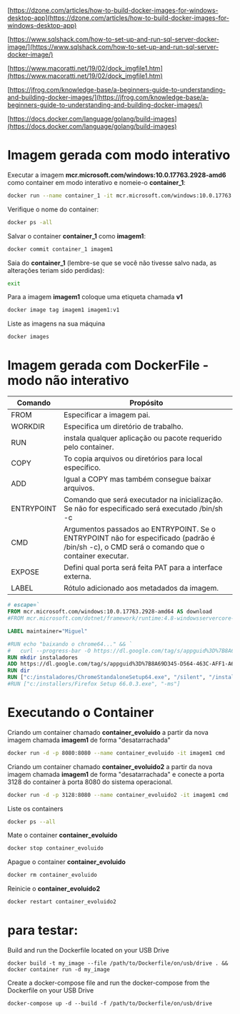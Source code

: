 [https://dzone.com/articles/how-to-build-docker-images-for-windows-desktop-app](https://dzone.com/articles/how-to-build-docker-images-for-windows-desktop-app)

[https://www.sqlshack.com/how-to-set-up-and-run-sql-server-docker-image/](https://www.sqlshack.com/how-to-set-up-and-run-sql-server-docker-image/)

[https://www.macoratti.net/19/02/dock_imgfile1.htm](https://www.macoratti.net/19/02/dock_imgfile1.htm)

[https://jfrog.com/knowledge-base/a-beginners-guide-to-understanding-and-building-docker-images/](https://jfrog.com/knowledge-base/a-beginners-guide-to-understanding-and-building-docker-images/)

[https://docs.docker.com/language/golang/build-images](https://docs.docker.com/language/golang/build-images)

# Imagem gerada com modo interativo

Executar a imagem **mcr.microsoft.com/windows:10.0.17763.2928-amd6** como container em modo interativo e nomeie-o **container_1**:
```bash
docker run --name container_1 -it mcr.microsoft.com/windows:10.0.17763.2928-amd6 cmd
```

Verifique o nome do container:
```bash
docker ps -all
```

Salvar o container **container_1** como **imagem1**:
```bash
docker commit container_1 imagem1
```

Saia do **container_1** (lembre-se que se você não tivesse salvo nada, as alterações teriam sido perdidas):
```bash
exit
```

Para a imagem **imagem1** coloque uma etiqueta chamada **v1**
```bash
docker image tag imagem1 imagem1:v1
```

Liste as imagens na sua máquina
```
docker images
```

# Imagem gerada com DockerFile - modo não interativo 

| Comando    	| Propósito                                                                                                                                      	|
|------------	|------------------------------------------------------------------------------------------------------------------------------------------------	|
| FROM       	| Especificar a imagem pai.                                                                                                                      	|
| WORKDIR    	| Especifica um diretório de trabalho.                                                                                                           	|
| RUN        	|  instala qualquer aplicação ou pacote requerido pelo container.                                                                                	|
| COPY       	| To copia arquivos ou diretórios para local específico.                                                                                         	|
| ADD        	|  Igual a COPY mas também consegue baixar arquivos.                                                                                             	|
| ENTRYPOINT 	|  Comando que será executador na inicialização. Se não for especificado será executado /bin/sh -c                                               	|
| CMD        	|  Argumentos passados ao ENTRYPOINT. Se o ENTRYPOINT não for especificado (padrão é /bin/sh -c), o CMD será o comando que o container executar. 	|
| EXPOSE     	|  Defini qual porta será feita PAT para a interface externa.                                                                                    	|
| LABEL      	|  Rótulo adicionado aos metadados da imagem.                                                                                                    	|


```dockerfile
# escape=`
FROM mcr.microsoft.com/windows:10.0.17763.2928-amd64 AS download
#FROM mcr.microsoft.com/dotnet/framework/runtime:4.8-windowsservercore-ltsc2019

LABEL maintainer="Miguel"

#RUN echo "baixando o chrome64..." && `
#	curl --progress-bar -O https://dl.google.com/tag/s/appguid%3D%7B8A69D345-D564-463C-AFF1-A69D9E530F96%7D%26iid%3D%7B4549E3D4-D0C4-1201-C4B3-39A7175143AB%7D%26lang%3Den%26browser%3D3%26usagestats%3D0%26appname%3DGoogle%2520Chrome%26needsadmin%3Dprefers%26ap%3Dx64-stable-statsdef_1%26installdataindex%3Dempty/chrome/install/ChromeStandaloneSetup64.exe  
RUN mkdir instaladores
ADD https://dl.google.com/tag/s/appguid%3D%7B8A69D345-D564-463C-AFF1-A69D9E530F96%7D%26iid%3D%7B4549E3D4-D0C4-1201-C4B3-39A7175143AB%7D%26lang%3Den%26browser%3D3%26usagestats%3D0%26appname%3DGoogle%2520Chrome%26needsadmin%3Dprefers%26ap%3Dx64-stable-statsdef_1%26installdataindex%3Dempty/chrome/install/ChromeStandaloneSetup64.exe /instaladores/
RUN dir
RUN ["c:/instaladores/ChromeStandaloneSetup64.exe", "/silent", "/install"]
#RUN ["c:/installers/Firefox Setup 66.0.3.exe", "-ms"]
```

# Executando o Container

Criando um container chamado **container_evoluido** a partir da nova imagem chamada **imagem1** de forma "desatarrachada"

```bash
docker run -d -p 8080:8080 --name container_evoluido -it imagem1 cmd
```

Criando um container chamado **container_evoluido2** a partir da nova imagem chamada **imagem1** de forma "desatarrachada" e conecte a porta 3128 do container à porta 8080 do sistema operacional.

```bash
docker run -d -p 3128:8080 --name container_evoluido2 -it imagem1 cmd
```

Liste os containers 
```bash
docker ps --all
```

Mate o container **container_evoluido**
```bash
docker stop container_evoluido
```

Apague o container **container_evoluido**
```bash
docker rm container_evoluido
```

Reinicie o **container_evoluido2**
```bash
docker restart container_evoluido2
```

# para testar:
Build and run the Dockerfile located on your USB Drive
```
docker build -t my_image --file /path/to/Dockerfile/on/usb/drive . && docker container run -d my_image
```

Create a docker-compose file and run the docker-compose from the Dockerfile on your USB Drive
```
docker-compose up -d --build -f /path/to/Dockerfile/on/usb/drive
```

